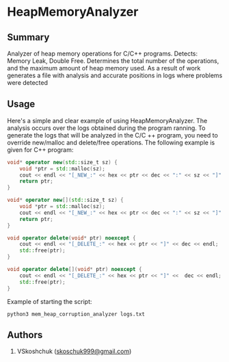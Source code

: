 HeapMemoryAnalyzer
==========================

## Summary
Analyzer of heap memory operations for C/C++ programs. Detects: Memory Leak, Double Free. Determines the total number of the operations, and the maximum amount of heap memory used. As a result of work generates a file with analysis and accurate positions in logs where problems were detected

## Usage
Here's a simple and clear example of using HeapMemoryAnalyzer. The analysis occurs over the logs obtained during the program ranning. To generate the logs that will be analyzed in the C/C ++ program, you need to override new/malloc and delete/free operations. The following example is given for C++ program:
```c++
void* operator new(std::size_t sz) {
	void *ptr = std::malloc(sz);
	cout << endl << "[_NEW_:" << hex << ptr << dec << ":" << sz << "]" << endl;
	return ptr;
}

void* operator new[](std::size_t sz) {
	void *ptr = std::malloc(sz);
	cout << endl << "[_NEW_:" << hex << ptr << dec << ":" << sz << "]" << dec << endl;
	return ptr;
}

void operator delete(void* ptr) noexcept {
	cout << endl << "[_DELETE_:" << hex << ptr << "]" << dec << endl;
	std::free(ptr);
}

void operator delete[](void* ptr) noexcept {
	cout << endl << "[_DELETE_:" << hex << ptr << "]" <<  dec << endl;
	std::free(ptr);
}
```
Example of starting the script: 
```
python3 mem_heap_corruption_analyzer logs.txt
```

## Authors
1. VSkoshchuk (<skoschuk999@gmail.com>)

